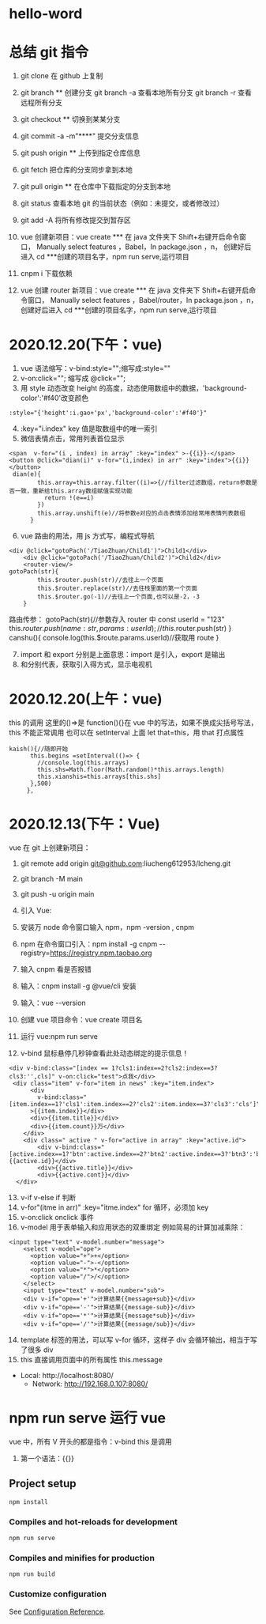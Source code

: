 # hello-word

# 总结 git 指令

1. git clone 在 github 上复制
2. git branch \*\* 创建分支
   git branch -a 查看本地所有分支
   git branch -r 查看远程所有分支
3. git checkout \*\* 切换到某某分支
4. git commit -a -m"\*\*\*\*" 提交分支信息
5. git push origin \*\* 上传到指定仓库信息
6. git fetch 把仓库的分支同步拿到本地
7. git pull origin \*\* 在仓库中下载指定的分支到本地
8. git status 查看本地 git 的当前状态（例如：未提交，或者修改过）
9. git add -A 将所有修改提交到暂存区

10. vue 创建新项目：vue create \*\*\* 在 java 文件夹下 Shift+右键开启命令窗口，
    Manually select features ，Babel，In package.json ，n，
    创建好后进入 cd \*\*\*创建的项目名字，npm run serve,运行项目
11. cnpm i 下载依赖
12. vue 创建 router 新项目：vue create \*\*\* 在 java 文件夹下 Shift+右键开启命令窗口，
    Manually select features ，Babel/router，In package.json ，n，
    创建好后进入 cd \*\*\*创建的项目名字，npm run serve,运行项目

# 2020.12.20(下午：vue)

1. vue 语法缩写：v-bind:style="";缩写成:style=""
2. v-on:click=""; 缩写成 @click="";
3. 用 style 动态改变 height 的高度，动态使用数组中的数据，'background-color':'#f40'改变颜色

```
:style="{'height':i.gao+'px','background-color':'#f40'}"
```

4. :key="i.index" key 值是取数组中的唯一索引
5. 微信表情点击，常用列表首位显示

```
<span  v-for="(i , index) in array" :key="index" >-{{i}}-</span>
<button @click="dian(i)" v-for="(i,index) in arr" :key="index">{{i}}</button>
 dian(e){
        this.array=this.array.filter((i)=>{//filter过滤数组，return参数是否一致，重新给this.array数组赋值实现功能
          return !(e==i)
        })
        this.array.unshift(e)//将参数e对应的点击表情添加给常用表情列表数组
      }
```

6. vue 路由的用法，用 js 方式写，编程式导航

```
<div @click="gotoPach('/TiaoZhuan/Child1')">Child1</div>
    <div @click="gotoPach('/TiaoZhuan/Child2')">Child2</div>
    <router-view/>
gotoPach(str){
        this.$router.push(str)//去往上一个页面
        this.$router.replace(str)//去往栈里面的第一个页面
        this.$router.go(-1)//去往上一个页面,也可以是-2，-3
    }
```

路由传参：
gotoPach(str){//参数存入 router 中
const userId = "123"
this.$router.push({name : str , params: {userId}});
        // this.$router.push(str)
}
canshu(){
console.log(this.\$route.params.userId)//获取用 route
}

7. import 和 export 分别是上面意思：import 是引入，export 是输出
8. <router-link></router-link>和<router-view/>分别代表，获取引入得方式，显示电视机

# 2020.12.20(上午：vue)

this 的调用
这里的()=>是 function(){}在 vue 中的写法，如果不换成尖括号写法，this 不能正常调用
也可以在 setInterval 上面 let that=this，用 that 打点属性

```
kaish(){//随即开始
      this.begins =setInterval(()=> {
        //console.log(this.arrays)
        this.shs=Math.floor(Math.random()*this.arrays.length)
        this.xianshis=this.arrays[this.shs]
      },500)
     },
```

# 2020.12.13(下午：Vue)

vue 在 git 上创建新项目：

1. git remote add origin git@github.com:liucheng612953/lcheng.git
2. git branch -M main
3. git push -u origin main

4. 引入 Vue:<script src="https://cdn.jsdelivr.net/npm/vue/dist/vue.js"></script>
5. 安装万 node 命令窗口输入 npm，npm -version , cnpm
6. npm 在命令窗口引入：npm install -g cnpm --registry=https://registry.npm.taobao.org
7. 输入 cnpm 看是否报错
8. 输入：cnpm install -g @vue/cli 安装
9. 输入：vue --version
10. 创建 vue 项目命令：vue create 项目名
11. 运行 vue:npm run serve
12. v-bind 鼠标悬停几秒钟查看此处动态绑定的提示信息！

```
<div v-bind:class="[index == 1?cls1:index==2?cls2:index==3?cls3:'',cls]" v-on:click="test">点我</div>
 <div class="item" v-for="item in news" :key="item.index">
      <div
        v-bind:class="[item.index==1?'cls1':item.index==2?'cls2':item.index==3?'cls3':'cls']"
      >{{item.index}}</div>
      <div>{{item.title}}</div>
      <div>{{item.count}}万</div>
    </div>
    <div class=" active " v-for="active in array" :key="active.id">
        <div v-bind:class="[active.index==1?'btn':active.index==2?'btn2':active.index==3?'btn3':'btn4']">{{active.id}}</div>
        <div>{{active.title}}</div>
        <div>{{active.cont}}</div>
  </div>
```

13. v-if v-else if 判断
14. v-for"(itme in arr)" :key="itme.index" for 循环，必须加 key
15. v-on:click onclick 事件
16. v-model 用于表单输入和应用状态的双重绑定
    例如简易的计算加减乘除：

```
<input type="text" v-model.number="message">
    <select v-model="ope">
      <option value="+">+</option>
      <option value="-">-</option>
      <option value="*">*</option>
      <option value="/">/</option>
    </select>
    <input type="text" v-model.number="sub">
    <div v-if="ope=='+'">计算结果{{message+sub}}</div>
    <div v-if="ope=='-'">计算结果{{message-sub}}</div>
    <div v-if="ope=='*'">计算结果{{message*sub}}</div>
    <div v-if="ope=='/'">计算结果{{message/sub}}</div>
```

14. template 标签的用法，可以写 v-for 循环，这样子 div 会循环输出，相当于写了很多 div
15. this 直接调用页面中的所有属性 this.message

- Local: http://localhost:8080/
  - Network: http://192.168.0.107:8080/

# npm run serve 运行 vue

vue 中，所有 V 开头的都是指令：v-bind
this 是调用

1. 第一个语法：{{}}

## Project setup

```
npm install
```

### Compiles and hot-reloads for development

```
npm run serve
```

### Compiles and minifies for production

```
npm run build
```

### Customize configuration

See [Configuration Reference](https://cli.vuejs.org/config/).
